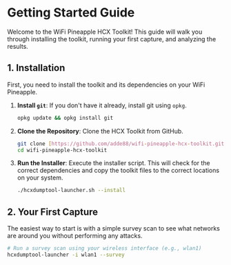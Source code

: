 # Getting Started Guide

Welcome to the WiFi Pineapple HCX Toolkit! This guide will walk you through installing the toolkit, running your first capture, and analyzing the results.

## 1. Installation

First, you need to install the toolkit and its dependencies on your WiFi Pineapple.

1.  **Install `git`**: If you don't have it already, install git using `opkg`.
    ```bash
    opkg update && opkg install git
    ```

2.  **Clone the Repository**: Clone the HCX Toolkit from GitHub.
    ```bash
    git clone [https://github.com/adde88/wifi-pineapple-hcx-toolkit.git](https://github.com/adde88/wifi-pineapple-hcx-toolkit.git)
    cd wifi-pineapple-hcx-toolkit
    ```

3.  **Run the Installer**: Execute the installer script. This will check for the correct dependencies and copy the toolkit files to the correct locations on your system.
    ```bash
    ./hcxdumptool-launcher.sh --install
    ```

## 2. Your First Capture

The easiest way to start is with a simple survey scan to see what networks are around you without performing any attacks.

```bash
# Run a survey scan using your wireless interface (e.g., wlan1)
hcxdumptool-launcher -i wlan1 --survey